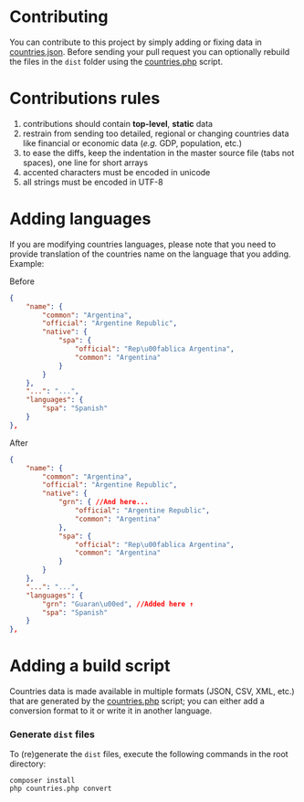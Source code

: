 # Contributing
You can contribute to this project by simply adding or fixing data in
[countries.json](countries/blob/master/countries.json). Before sending your pull request you
can optionally rebuild the files in the `dist` folder using the
[countries.php](countries/blob/master/countries.php) script.

# Contributions rules
1. contributions should contain **top-level**, **static** data
2. restrain from sending too detailed, regional or changing countries data like financial or economic data (_e.g._ GDP, population, etc.)
3. to ease the diffs, keep the indentation in the master source file (tabs not spaces), one line for short arrays
4. accented characters must be encoded in unicode
5. all strings must be encoded in UTF-8

# Adding languages
If you are modifying countries languages, please note that you need to provide translation of the countries name on the language that you adding. Example:

Before
```JSON
{
    "name": {
        "common": "Argentina",
        "official": "Argentine Republic",
        "native": {
            "spa": {
                "official": "Rep\u00fablica Argentina",
                "common": "Argentina"
            }
        }
    },
    "...": "...",
    "languages": {
        "spa": "Spanish"
    }
},
```

After
```JSON
{
    "name": {
        "common": "Argentina",
        "official": "Argentine Republic",
        "native": {
            "grn": { //And here...
                "official": "Argentine Republic",
                "common": "Argentina"
            },
            "spa": {
                "official": "Rep\u00fablica Argentina",
                "common": "Argentina"
            }
        }
    },
    "...": "...",
    "languages": {
        "grn": "Guaran\u00ed", //Added here ↑
        "spa": "Spanish"
    }
},
```

# Adding a build script
Countries data is made available in multiple formats (JSON, CSV, XML, etc.) that are generated by the
[countries.php](countries/blob/master/countries.php) script; you can either add a conversion
format to it or write it in another language.

### Generate `dist` files
To (re)generate the `dist` files, execute the following commands in the root directory:
```
composer install
php countries.php convert
```
